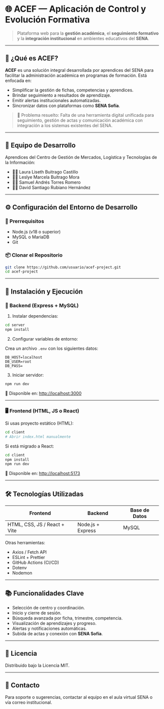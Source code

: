 # 🌐 ACEF — Aplicación de Control y Evolución Formativa

> Plataforma web para la **gestión académica**, el **seguimiento formativo** y la **integración institucional** en ambientes educativos del **SENA**.

---

## 🧩 ¿Qué es ACEF?

**ACEF** es una solución integral desarrollada por aprendices del SENA para facilitar la administración académica en programas de formación. Está enfocada en:

- Simplificar la gestión de fichas, competencias y aprendices.
- Brindar seguimiento a resultados de aprendizaje.
- Emitir alertas institucionales automatizadas.
- Sincronizar datos con plataformas como **SENA Sofía**.

> 🎯 Problema resuelto: Falta de una herramienta digital unificada para seguimiento, gestión de actas y comunicación académica con integración a los sistemas existentes del SENA.

---

## 👥 Equipo de Desarrollo

Aprendices del Centro de Gestión de Mercados, Logística y Tecnologías de la Información:

- 👩‍💻 Laura Liseth Buitrago Castillo  
- 👩‍💻 Leslye Marcela Buitrago Mora  
- 👨‍💻 Samuel Andrés Torres Romero  
- 👨‍💻 David Santiago Rubiano Hernández  

---

## ⚙️ Configuración del Entorno de Desarrollo

### 🔐 Prerrequisitos

- Node.js (v18 o superior)
- MySQL o MariaDB
- Git

### 📦 Clonar el Repositorio

```bash
git clone https://github.com/usuario/acef-project.git
cd acef-project
```

---

## 🚀 Instalación y Ejecución

### 🔧 Backend (Express + MySQL)

1. Instalar dependencias:

```bash
cd server
npm install
```

2. Configurar variables de entorno:

Crea un archivo `.env` con los siguientes datos:

```env
DB_HOST=localhost
DB_USER=root
DB_PASS=
```

3. Iniciar servidor:

```bash
npm run dev
```

📍 Disponible en: [http://localhost:3000](http://localhost:3000)

---

### 🖥️ Frontend (HTML, JS o React)

Si usas proyecto estático (HTML):

```bash
cd client
# Abrir index.html manualmente
```

Si está migrado a React:

```bash
cd client
npm install
npm run dev
```

📍 Disponible en: [http://localhost:5173](http://localhost:5173)

---

## 🛠️ Tecnologías Utilizadas

| Frontend        | Backend          | Base de Datos |
|-----------------|------------------|---------------|
| HTML, CSS, JS / React + Vite | Node.js + Express | MySQL |

Otras herramientas:

- Axios / Fetch API
- ESLint + Prettier
- GitHub Actions (CI/CD)
- Dotenv
- Nodemon

---

## 📚 Funcionalidades Clave

- Selección de centro y coordinación.
- Inicio y cierre de sesión.
- Búsqueda avanzada por ficha, trimestre, competencia.
- Visualización de aprendizajes y progreso.
- Alertas y notificaciones automáticas.
- Subida de actas y conexión con **SENA Sofía**.

---

## 📄 Licencia

Distribuido bajo la Licencia MIT.

---

## 💬 Contacto

Para soporte o sugerencias, contactar al equipo en el aula virtual SENA o vía correo institucional.